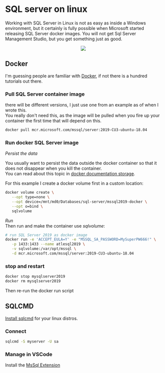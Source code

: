 # SQL server on linux

Working with SQL Server in Linux is not as easy as inside a Windows environment, but it certainly is fully possible when Microsoft started releasing SQL Server docker images.
You will not get Sql Server Management Studio, but you get something just as good.

<div class="separator" style="clear: both; text-align: center;"><img border="0" src="https://storage.googleapis.com/backslash-project.appspot.com/static/sql-docker.png"/></div>

## Docker
I'm guessing people are familiar with [Docker](https://www.docker.com/), if not there is a hundred tutorials out there.

### Pull SQL Server container image
there will be different versions, I just use one from an example as of when I wrote this.  
You really don't need this, as the image will be pulled when you fire up your container the first time that will depend on this.
```sh
docker pull mcr.microsoft.com/mssql/server:2019-CU3-ubuntu-18.04
```

### Run docker SQL Server image

*Persist the data*  

You usually want to persist the data outside the docker container so that it does not disappear when you kill the container.  
You can read about this topic in [docker documentation storage](https://docs.docker.com/storage/).  

For this example I create a docker volume first in a custom location:
```sh
docker volume create \
   --opt type=none \
   --opt device=/mnt/md0/Databases/sql-server/mssql2019-docker \
   --opt o=bind \
   sqlvolume
```

*Run*  
Then run and make the container use *sqlvolume*:
```sh
# run SQL Server 2019 as docker image
docker run -e 'ACCEPT_EULA=Y' -e "MSSQL_SA_PASSWORD=MySuperPW666!" \
   -p 1433:1433 --name atlesql2019 \
   -v sqlvolume:/var/opt/mssql \
   -d mcr.microsoft.com/mssql/server:2019-CU3-ubuntu-18.04
```

### stop and restart
```sh
docker stop mysqlserver2019
docker rm mysqlserver2019
```
Then re-run the docker run script

## SQLCMD
[Install sqlcmd](https://docs.microsoft.com/en-us/sql/linux/sql-server-linux-setup-tools) for your linux distros.  

### Connect
```sh
sqlcmd -S myserver -U sa
```

### Manage in VSCode
Install the [MsSql Extension](https://marketplace.visualstudio.com/items?itemName=ms-mssql.mssql)